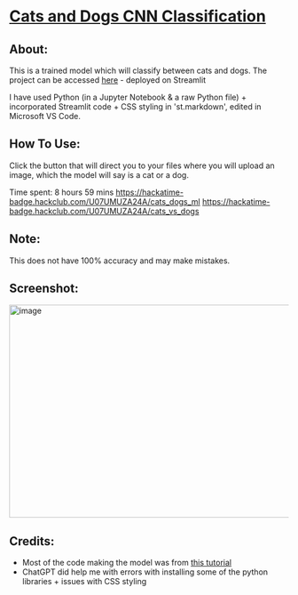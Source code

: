 # <ins>Cats and Dogs CNN Classification</ins>
## About:
This is a trained model which will classify between cats and dogs. The project can be accessed [here](https://cats-dogs.streamlit.app/) - deployed on Streamlit 

I have used Python (in a Jupyter Notebook & a raw Python file) + incorporated Streamlit code + CSS styling in 'st.markdown', edited in Microsoft VS Code.
## How To Use:
Click the button that will direct you to your files where you will upload an image, which the model will say is a cat or a dog.

Time spent: 8 hours 59 mins https://hackatime-badge.hackclub.com/U07UMUZA24A/cats_dogs_ml https://hackatime-badge.hackclub.com/U07UMUZA24A/cats_vs_dogs

## Note:
This does not have 100% accuracy and may make mistakes.

## Screenshot:
<img width="959" height="383" alt="image" src="https://github.com/user-attachments/assets/e8456749-eb07-42d8-95b5-cb6de7b56546" />

## Credits:
- Most of the code making the model was from [this tutorial](https://www.youtube.com/watch?v=ENXr1foShrA&t=169s)
- ChatGPT did help me with errors with installing some of the python libraries + issues with CSS styling
